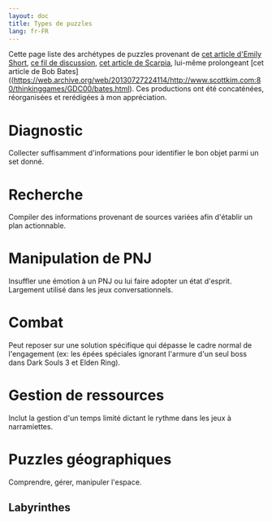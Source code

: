 ```yaml
---
layout: doc
title: Types de puzzles
lang: fr-FR
---
```


Cette page liste des archétypes de puzzles provenant de [ cet article d'Emily Short](https://emshort.blog/how-to-play/reading-if/puzzles/), [ce fil de discussion](https://www.adventuregamestudio.co.uk/forums/adventure-related-talk-chat/encyclopedia-of-every-adventure-games-puzzles-ever/), [cet article de Scarpia](http://junk.dk/puzzle/), lui-même prolongeant [cet article de Bob Bates]((https://web.archive.org/web/20130727224114/http://www.scottkim.com:80/thinkinggames/GDC00/bates.html). Ces productions ont été concaténées, réorganisées et rerédigées à mon appréciation.

# Diagnostic

Collecter suffisamment d'informations pour identifier le bon objet parmi un set donné.

# Recherche

Compiler des informations provenant de sources variées afin d'établir un plan actionnable.

# Manipulation de PNJ

Insuffler une émotion à un PNJ ou lui faire adopter un état d'esprit. Largement utilisé dans les jeux conversationnels.

# Combat

Peut reposer sur une solution spécifique qui dépasse le cadre normal de l'engagement (ex: les épées spéciales ignorant l'armure d'un seul boss dans Dark Souls 3 et Elden Ring).

# Gestion de ressources

Inclut la gestion d'un temps limité dictant le rythme dans les jeux à narramiettes. 

# Puzzles géographiques

Comprendre, gérer, manipuler l'espace.

## Labyrinthes

